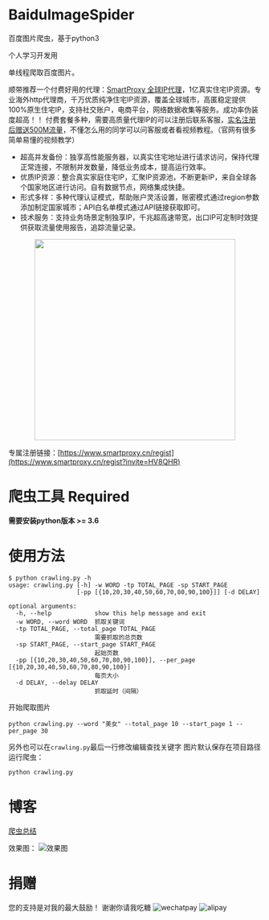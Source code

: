 # BaiduImageSpider
百度图片爬虫，基于python3

个人学习开发用

单线程爬取百度图片。


顺带推荐一个付费好用的代理：[SmartProxy 全球IP代理](https://www.smartproxy.cn/regist?invite=HV8QHR)，1亿真实住宅IP资源。专业海外http代理商，千万优质纯净住宅IP资源，覆盖全球城市，高匿稳定提供100%原生住宅IP，支持社交账户，电商平台，网络数据收集等服务。成功率伪装度超高！！
付费套餐多种，需要高质量代理IP的可以注册后联系客服，[实名注册后赠送500M流量](https://www.smartproxy.cn/regist?invite=HV8QHR)，不懂怎么用的同学可以问客服或者看视频教程。（官网有很多简单易懂的视频教学）

- 超高并发备份：独享高性能服务器，以真实住宅地址进行请求访问，保持代理正常连接，不限制并发数量，降低业务成本，提高运行效率。
- 优质IP资源：整合真实家庭住宅IP，汇聚IP资源池，不断更新IP，来自全球各个国家地区进行访问。自有数据节点，网络集成快捷。
- 形式多样：多种代理认证模式，帮助账户灵活设置，账密模式通过region参数添加制定国家城市；API白名单模式通过API链接获取即可。
- 技术服务：支持业务场景定制独享IP，千兆超高速带宽，出口IP可定制时效提供获取流量使用报告，追踪流量记录。  

<div align=center>
   <img src="https://user-images.githubusercontent.com/29977021/228770306-6c5d0b8a-c381-4be3-b500-e43fc47298b3.png" width="400px">
</div>

专属注册链接：[https://www.smartproxy.cn/regist](https://www.smartproxy.cn/regist?invite=HV8QHR)

# 爬虫工具 Required

**需要安装python版本 >= 3.6**

# 使用方法
```
$ python crawling.py -h
usage: crawling.py [-h] -w WORD -tp TOTAL_PAGE -sp START_PAGE
                   [-pp [{10,20,30,40,50,60,70,80,90,100}]] [-d DELAY]

optional arguments:
  -h, --help            show this help message and exit
  -w WORD, --word WORD  抓取关键词
  -tp TOTAL_PAGE, --total_page TOTAL_PAGE
                        需要抓取的总页数
  -sp START_PAGE, --start_page START_PAGE
                        起始页数
  -pp [{10,20,30,40,50,60,70,80,90,100}], --per_page [{10,20,30,40,50,60,70,80,90,100}]
                        每页大小
  -d DELAY, --delay DELAY
                        抓取延时（间隔）
```

开始爬取图片
```
python crawling.py --word "美女" --total_page 10 --start_page 1 --per_page 30
```


另外也可以在`crawling.py`最后一行修改编辑查找关键字
图片默认保存在项目路径
运行爬虫：
``` python
python crawling.py
```

# 博客

[爬虫总结](http://www.jwlchina.cn/2016/02/06/python%E7%99%BE%E5%BA%A6%E5%9B%BE%E7%89%87%E7%88%AC%E8%99%AB/)

效果图：
![效果图](http://blog-image.jwlchina.cn/kong36088/kong36088.github.io/master/uploads/python%E5%9B%BE%E7%89%87%E7%88%AC%E8%99%AB%E6%88%AA%E5%9B%BE.png)

# 捐赠

您的支持是对我的最大鼓励！
谢谢你请我吃糖
![wechatpay](http://blog-image.jwlchina.cn/kong36088/kong36088.github.io/master/uploads/site/wechat-pay.png)
![alipay](http://blog-image.jwlchina.cn/kong36088/kong36088.github.io/master/uploads/site/zhifubao.jpg)

